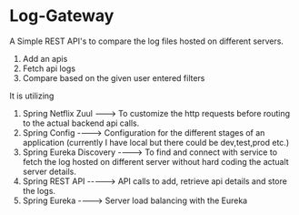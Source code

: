 # Log-Gateway

A Simple REST API's to compare the log files hosted on different servers.

1) Add an apis 
2) Fetch api logs
3) Compare based on the given user entered filters

It is utilizing 
1) Spring Netflix Zuul ---> To customize the http requests before routing to the actual backend api calls.
2) Spring Config ----> Configuration for the different stages of an application (currently I have local but there could be dev,test,prod etc.) 
3) Spring Eureka Discovery ----> To find and connect with service to fetch the log hosted on different server without hard coding the actualt server details.
4) Spring REST API -----> API calls to add, retrieve api details and store the logs.
5) Spring Eureka ----> Server load balancing with the Eureka 
